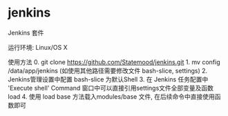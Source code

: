 # jenkins

Jenkins 套件

运行环境:
    Linux/OS X


使用方法
    0. git clone https://github.com/Statemood/jenkins.git
    1. mv config /data/app/jenkins (如使用其他路径需要修改文件 bash-slice, settings)
    2. Jenkins管理设置中配置 bash-slice 为默认Shell
    3. 在 Jenkins 任务配置中 'Execute shell' Command 窗口中可以直接引用settings文件全部变量及函数 load
    4. 使用 load base 方法载入modules/base 文件, 在后续命令中直接使用函数即可
